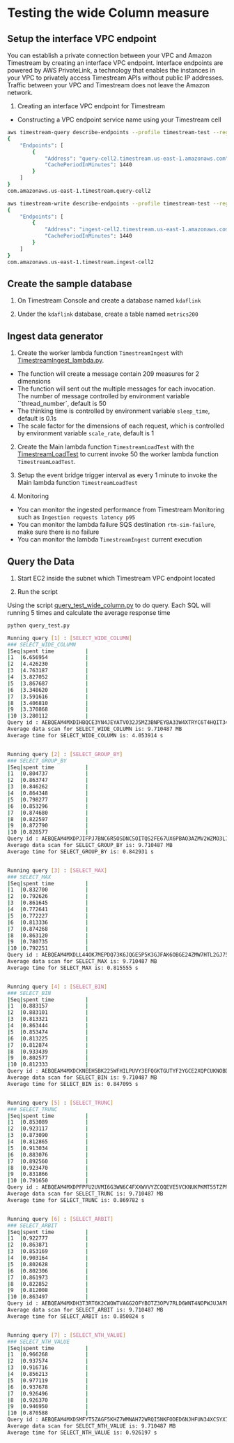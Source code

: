 # Testing the wide Column measure

## Setup the interface VPC endpoint

You can establish a private connection between your VPC and Amazon Timestream by creating an interface VPC endpoint. Interface endpoints are powered by AWS PrivateLink, a technology that enables the instances in your VPC to privately access Timestream APIs without public IP addresses. Traffic between your VPC and Timestream does not leave the Amazon network. 

1. Creating an interface VPC endpoint for Timestream 
- Constructing a VPC endpoint service name using your Timestream cell
```bash
aws timestream-query describe-endpoints --profile timestream-test --region us-east-1
{
    "Endpoints": [
        {
            "Address": "query-cell2.timestream.us-east-1.amazonaws.com",
            "CachePeriodInMinutes": 1440
        }
    ]
}
com.amazonaws.us-east-1.timestream.query-cell2

aws timestream-write describe-endpoints --profile timestream-test --region us-east-1
{
    "Endpoints": [
        {
            "Address": "ingest-cell2.timestream.us-east-1.amazonaws.com",
            "CachePeriodInMinutes": 1440
        }
    ]
}
com.amazonaws.us-east-1.timestream.ingest-cell2
```

## Create the sample database
1. On Timestream Console and create a database named `kdaflink`

2. Under the `kdaflink` database, create a table named `metrics200`

## Ingest data generator
1. Create the worker lambda function `TimestreamIngest` with [TimestreamIngest_lambda.py](scripts/TimestreamIngest_lambda.py). 
- The function will create a message contain 209 measures for 2 dimensions
- The function will sent out the multiple messages for each invocation. The number of message controlled by environment variable ``thread_number`, default is 50
- The thinking time is controlled by environment variable `sleep_time`, default is 0.1s
- The scale factor for the dimensions of each request, which is controlled by environment variable `scale_rate`, default is 1

2. Create the Main lambda function `TimestreamLoadTest` with the [TimestreamLoadTest](scripts/TimestreamLoadTest.py) to current invoke 50 the worker lambda function `TimestreamLoadTest`.

3. Setup the event bridge trigger interval as every 1 minute to invoke the Main lambda function `TimestreamLoadTest`

4. Monitoring

- You can monitor the ingested performance from Timestream Monitoring such as `Ingestion requests latency p95`
- You can monitor the lambda failure SQS destination `rtm-sim-failure`, make sure there is no failure
- You can monitor the lambda `TimestreamIngest` current execution


## Query the Data
1. Start EC2 inside the subnet which Timestream VPC endpoint located

2. Run the script

Using the script [query_test_wide_column.py](scripts/query_test_wide_column.py) to do query. Each SQL will running 5 times and calculate the average response time

```bash
python query_test.py

Running query [1] : [SELECT_WIDE_COLUMN]
### SELECT_WIDE_COLUMN
|Seq|spent time          |
|1  |6.656954            |
|2  |4.426230            |
|3  |4.763187            |
|4  |3.827052            |
|5  |3.867687            |
|6  |3.348620            |
|7  |3.591616            |
|8  |3.406810            |
|9  |3.370868            |
|10 |3.280112            |
Query id : AEBQEAM4MXDIHBQCE3YN4JEYATVO32J5MZ3BNPEYBA33W4XTRYC6T4HQIT34W6I
Average data scan for SELECT_WIDE_COLUMN is: 9.710487 MB
Average time for SELECT_WIDE_COLUMN is: 4.053914 s


Running query [2] : [SELECT_GROUP_BY]
### SELECT_GROUP_BY
|Seq|spent time          |
|1  |0.804737            |
|2  |0.863747            |
|3  |0.846262            |
|4  |0.864348            |
|5  |0.798277            |
|6  |0.853296            |
|7  |0.874680            |
|8  |0.822597            |
|9  |0.872790            |
|10 |0.828577            |
Query id : AEBQEAM4MXDPJIFPJ7BNC6R5OSDNCSOITQS2FE67UX6PBAO3AZMV2WZMO3L7BXA
Average data scan for SELECT_GROUP_BY is: 9.710487 MB
Average time for SELECT_GROUP_BY is: 0.842931 s


Running query [3] : [SELECT_MAX]
### SELECT_MAX
|Seq|spent time          |
|1  |0.832700            |
|2  |0.792626            |
|3  |0.861645            |
|4  |0.772641            |
|5  |0.772227            |
|6  |0.813336            |
|7  |0.874268            |
|8  |0.863120            |
|9  |0.780735            |
|10 |0.792251            |
Query id : AEBQEAM4MXDLL44OK7MEPDQ73K6JQGE5P5K3GJFAK6OBGE24ZMW7HTL2GJ75OLY
Average data scan for SELECT_MAX is: 9.710487 MB
Average time for SELECT_MAX is: 0.815555 s


Running query [4] : [SELECT_BIN]
### SELECT_BIN
|Seq|spent time          |
|1  |0.883157            |
|2  |0.883101            |
|3  |0.813321            |
|4  |0.863444            |
|5  |0.853474            |
|6  |0.813225            |
|7  |0.812874            |
|8  |0.933439            |
|9  |0.802577            |
|10 |0.812333            |
Query id : AEBQEAM4MXDCKNEEH5BK225WFHILPUVY3EFQGKTGUTYF2YGCE2XQPCUKNOBD7VQ
Average data scan for SELECT_BIN is: 9.710487 MB
Average time for SELECT_BIN is: 0.847095 s


Running query [5] : [SELECT_TRUNC]
### SELECT_TRUNC
|Seq|spent time          |
|1  |0.853089            |
|2  |0.923117            |
|3  |0.873090            |
|4  |0.812865            |
|5  |0.913034            |
|6  |0.883076            |
|7  |0.892560            |
|8  |0.923470            |
|9  |0.831866            |
|10 |0.791650            |
Query id : AEBQEAM4MXDPFPFU2UVMI6G3WN6C4FXXWVVYZCQQEVE5VCKNUKPKMT55TZPRP4A
Average data scan for SELECT_TRUNC is: 9.710487 MB
Average time for SELECT_TRUNC is: 0.869782 s


Running query [6] : [SELECT_ARBIT]
### SELECT_ARBIT
|Seq|spent time          |
|1  |0.922777            |
|2  |0.863871            |
|3  |0.853169            |
|4  |0.903164            |
|5  |0.802628            |
|6  |0.802306            |
|7  |0.861973            |
|8  |0.822852            |
|9  |0.812008            |
|10 |0.863497            |
Query id : AEBQEAM4MXDH3T3RT6K2CWOWTVAGG2OFYBOTZ3OPV7RLD6WNT4NOPWJUJAPEWCI
Average data scan for SELECT_ARBIT is: 9.710487 MB
Average time for SELECT_ARBIT is: 0.850824 s


Running query [7] : [SELECT_NTH_VALUE]
### SELECT_NTH_VALUE
|Seq|spent time          |
|1  |0.966268            |
|2  |0.937574            |
|3  |0.916716            |
|4  |0.856213            |
|5  |0.977119            |
|6  |0.937678            |
|7  |0.926496            |
|8  |0.926370            |
|9  |0.946950            |
|10 |0.870588            |
Query id : AEBQEAM4MXDSMFYT5ZAGF5KHZ7WMNAH72WRQI5NKFODED6NJHFUN34XCSYXIJXI
Average data scan for SELECT_NTH_VALUE is: 9.710487 MB
Average time for SELECT_NTH_VALUE is: 0.926197 s
```


